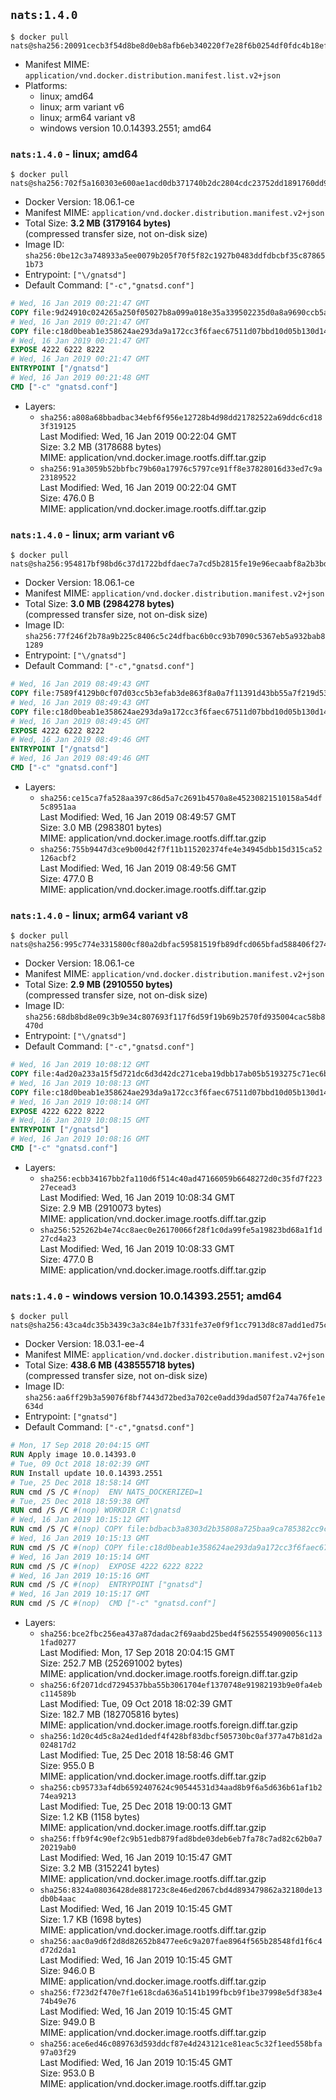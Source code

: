 ## `nats:1.4.0`

```console
$ docker pull nats@sha256:20091cecb3f54d8be8d0eb8afb6eb340220f7e28f6b0254df0fdc4b18ef425db
```

-	Manifest MIME: `application/vnd.docker.distribution.manifest.list.v2+json`
-	Platforms:
	-	linux; amd64
	-	linux; arm variant v6
	-	linux; arm64 variant v8
	-	windows version 10.0.14393.2551; amd64

### `nats:1.4.0` - linux; amd64

```console
$ docker pull nats@sha256:702f5a160303e600ae1acd0db371740b2dc2804cdc23752dd1891760dd94eebe
```

-	Docker Version: 18.06.1-ce
-	Manifest MIME: `application/vnd.docker.distribution.manifest.v2+json`
-	Total Size: **3.2 MB (3179164 bytes)**  
	(compressed transfer size, not on-disk size)
-	Image ID: `sha256:0be12c3a748933a5ee0079b205f70f5f82c1927b0483ddfdbcbf35c878651b73`
-	Entrypoint: `["\/gnatsd"]`
-	Default Command: `["-c","gnatsd.conf"]`

```dockerfile
# Wed, 16 Jan 2019 00:21:47 GMT
COPY file:9d24910c024265a250f05027b8a099a018e35a339502235d0a8a9690ccb5a5ee in /gnatsd 
# Wed, 16 Jan 2019 00:21:47 GMT
COPY file:c18d0beab1e358624ae293da9a172cc3f6faec67511d07bbd10d05b130d14c90 in gnatsd.conf 
# Wed, 16 Jan 2019 00:21:47 GMT
EXPOSE 4222 6222 8222
# Wed, 16 Jan 2019 00:21:47 GMT
ENTRYPOINT ["/gnatsd"]
# Wed, 16 Jan 2019 00:21:48 GMT
CMD ["-c" "gnatsd.conf"]
```

-	Layers:
	-	`sha256:a808a68bbadbac34ebf6f956e12728b4d98dd21782522a69ddc6cd183f319125`  
		Last Modified: Wed, 16 Jan 2019 00:22:04 GMT  
		Size: 3.2 MB (3178688 bytes)  
		MIME: application/vnd.docker.image.rootfs.diff.tar.gzip
	-	`sha256:91a3059b52bbfbc79b60a17976c5797ce91ff8e37828016d33ed7c9a23189522`  
		Last Modified: Wed, 16 Jan 2019 00:22:04 GMT  
		Size: 476.0 B  
		MIME: application/vnd.docker.image.rootfs.diff.tar.gzip

### `nats:1.4.0` - linux; arm variant v6

```console
$ docker pull nats@sha256:954817bf98bd6c37d1722bdfdaec7a7cd5b2815fe19e96ecaabf8a2b3bdeba7d
```

-	Docker Version: 18.06.1-ce
-	Manifest MIME: `application/vnd.docker.distribution.manifest.v2+json`
-	Total Size: **3.0 MB (2984278 bytes)**  
	(compressed transfer size, not on-disk size)
-	Image ID: `sha256:77f246f2b78a9b225c8406c5c24dfbac6b0cc93b7090c5367eb5a932bab81289`
-	Entrypoint: `["\/gnatsd"]`
-	Default Command: `["-c","gnatsd.conf"]`

```dockerfile
# Wed, 16 Jan 2019 08:49:43 GMT
COPY file:7589f4129b0cf07d03cc5b3efab3de863f8a0a7f11391d43bb55a7f219d53985 in /gnatsd 
# Wed, 16 Jan 2019 08:49:43 GMT
COPY file:c18d0beab1e358624ae293da9a172cc3f6faec67511d07bbd10d05b130d14c90 in gnatsd.conf 
# Wed, 16 Jan 2019 08:49:45 GMT
EXPOSE 4222 6222 8222
# Wed, 16 Jan 2019 08:49:46 GMT
ENTRYPOINT ["/gnatsd"]
# Wed, 16 Jan 2019 08:49:46 GMT
CMD ["-c" "gnatsd.conf"]
```

-	Layers:
	-	`sha256:ce15ca7fa528aa397c86d5a7c2691b4570a8e45230821510158a54df5c8951aa`  
		Last Modified: Wed, 16 Jan 2019 08:49:57 GMT  
		Size: 3.0 MB (2983801 bytes)  
		MIME: application/vnd.docker.image.rootfs.diff.tar.gzip
	-	`sha256:755b9447d3ce9b00d42f7f11b115202374fe4e34945dbb15d315ca52126acbf2`  
		Last Modified: Wed, 16 Jan 2019 08:49:56 GMT  
		Size: 477.0 B  
		MIME: application/vnd.docker.image.rootfs.diff.tar.gzip

### `nats:1.4.0` - linux; arm64 variant v8

```console
$ docker pull nats@sha256:995c774e3315800cf80a2dbfac59581519fb89dfcd065bfad588406f27408935
```

-	Docker Version: 18.06.1-ce
-	Manifest MIME: `application/vnd.docker.distribution.manifest.v2+json`
-	Total Size: **2.9 MB (2910550 bytes)**  
	(compressed transfer size, not on-disk size)
-	Image ID: `sha256:68db8bd8e09c3b9e34c807693f117f6d59f19b69b2570fd935004cac58b8470d`
-	Entrypoint: `["\/gnatsd"]`
-	Default Command: `["-c","gnatsd.conf"]`

```dockerfile
# Wed, 16 Jan 2019 10:08:12 GMT
COPY file:4ad20a233a15f5d721dc6d3d42dc271ceba19dbb17ab05b5193275c71ec6bcf2 in /gnatsd 
# Wed, 16 Jan 2019 10:08:13 GMT
COPY file:c18d0beab1e358624ae293da9a172cc3f6faec67511d07bbd10d05b130d14c90 in gnatsd.conf 
# Wed, 16 Jan 2019 10:08:14 GMT
EXPOSE 4222 6222 8222
# Wed, 16 Jan 2019 10:08:15 GMT
ENTRYPOINT ["/gnatsd"]
# Wed, 16 Jan 2019 10:08:16 GMT
CMD ["-c" "gnatsd.conf"]
```

-	Layers:
	-	`sha256:ecbb34167bb2fa110d6f514c40ad47166059b6648272d0c35fd7f22327ecead3`  
		Last Modified: Wed, 16 Jan 2019 10:08:34 GMT  
		Size: 2.9 MB (2910073 bytes)  
		MIME: application/vnd.docker.image.rootfs.diff.tar.gzip
	-	`sha256:525262b4e74cc8aec0e26170066f28f1c0da99fe5a19823bd68a1f1d27cd4a23`  
		Last Modified: Wed, 16 Jan 2019 10:08:33 GMT  
		Size: 477.0 B  
		MIME: application/vnd.docker.image.rootfs.diff.tar.gzip

### `nats:1.4.0` - windows version 10.0.14393.2551; amd64

```console
$ docker pull nats@sha256:43ca4dc35b3439c3a3c84e1b7f331fe37e0f9f1cc7913d8c87add1ed75c00347
```

-	Docker Version: 18.03.1-ee-4
-	Manifest MIME: `application/vnd.docker.distribution.manifest.v2+json`
-	Total Size: **438.6 MB (438555718 bytes)**  
	(compressed transfer size, not on-disk size)
-	Image ID: `sha256:aa6ff29b3a59076f8bf7443d72bed3a702ce0add39dad507f2a74a76fe1e634d`
-	Entrypoint: `["gnatsd"]`
-	Default Command: `["-c","gnatsd.conf"]`

```dockerfile
# Mon, 17 Sep 2018 20:04:15 GMT
RUN Apply image 10.0.14393.0
# Tue, 09 Oct 2018 18:02:39 GMT
RUN Install update 10.0.14393.2551
# Tue, 25 Dec 2018 18:58:14 GMT
RUN cmd /S /C #(nop)  ENV NATS_DOCKERIZED=1
# Tue, 25 Dec 2018 18:59:38 GMT
RUN cmd /S /C #(nop) WORKDIR C:\gnatsd
# Wed, 16 Jan 2019 10:15:12 GMT
RUN cmd /S /C #(nop) COPY file:bdbacb3a8303d2b35808a725baa9ca785382cc9c84a1cae21c227170bae11e45 in gnatsd.exe 
# Wed, 16 Jan 2019 10:15:13 GMT
RUN cmd /S /C #(nop) COPY file:c18d0beab1e358624ae293da9a172cc3f6faec67511d07bbd10d05b130d14c90 in gnatsd.conf 
# Wed, 16 Jan 2019 10:15:14 GMT
RUN cmd /S /C #(nop)  EXPOSE 4222 6222 8222
# Wed, 16 Jan 2019 10:15:16 GMT
RUN cmd /S /C #(nop)  ENTRYPOINT ["gnatsd"]
# Wed, 16 Jan 2019 10:15:17 GMT
RUN cmd /S /C #(nop)  CMD ["-c" "gnatsd.conf"]
```

-	Layers:
	-	`sha256:bce2fbc256ea437a87dadac2f69aabd25bed4f56255549090056c1131fad0277`  
		Last Modified: Mon, 17 Sep 2018 20:04:15 GMT  
		Size: 252.7 MB (252691002 bytes)  
		MIME: application/vnd.docker.image.rootfs.foreign.diff.tar.gzip
	-	`sha256:6f2071dcd7294537bba55b3061704ef1370748e91982193b9e0fa4ebc114589b`  
		Last Modified: Tue, 09 Oct 2018 18:02:39 GMT  
		Size: 182.7 MB (182705816 bytes)  
		MIME: application/vnd.docker.image.rootfs.foreign.diff.tar.gzip
	-	`sha256:1d20c4d5c8a24ed1dedf4f428bf83dbcf505730bc0af377a47b81d2a024817d2`  
		Last Modified: Tue, 25 Dec 2018 18:58:46 GMT  
		Size: 955.0 B  
		MIME: application/vnd.docker.image.rootfs.diff.tar.gzip
	-	`sha256:cb95733af4db6592407624c90544531d34aad8b9f6a5d636b61af1b274ea9213`  
		Last Modified: Tue, 25 Dec 2018 19:00:13 GMT  
		Size: 1.2 KB (1158 bytes)  
		MIME: application/vnd.docker.image.rootfs.diff.tar.gzip
	-	`sha256:ffb9f4c90ef2c9b51edb879fad8bde03deb6eb7fa78c7ad82c62b0a720219ab0`  
		Last Modified: Wed, 16 Jan 2019 10:15:47 GMT  
		Size: 3.2 MB (3152241 bytes)  
		MIME: application/vnd.docker.image.rootfs.diff.tar.gzip
	-	`sha256:8324a08036428de881723c8e46ed2067cbd4d893479862a32180de13db0b4aac`  
		Last Modified: Wed, 16 Jan 2019 10:15:45 GMT  
		Size: 1.7 KB (1698 bytes)  
		MIME: application/vnd.docker.image.rootfs.diff.tar.gzip
	-	`sha256:aac0a9d6f2d8d82652b8477ee6c9a207fae8964f565b28548fd1f6c4d72d2da1`  
		Last Modified: Wed, 16 Jan 2019 10:15:45 GMT  
		Size: 946.0 B  
		MIME: application/vnd.docker.image.rootfs.diff.tar.gzip
	-	`sha256:f723d2f470e7f1e618cda636a5141b199fbcb9f1be37998e5df383e474b49e76`  
		Last Modified: Wed, 16 Jan 2019 10:15:45 GMT  
		Size: 949.0 B  
		MIME: application/vnd.docker.image.rootfs.diff.tar.gzip
	-	`sha256:ace6ed46c089763d593ddcf87e4d243121ce81eac5c32f1eed558bfa97a03f29`  
		Last Modified: Wed, 16 Jan 2019 10:15:45 GMT  
		Size: 953.0 B  
		MIME: application/vnd.docker.image.rootfs.diff.tar.gzip
